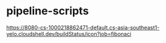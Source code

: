 # pipeline-scripts
https://8080-cs-1000218862471-default.cs-asia-southeast1-yelo.cloudshell.dev/buildStatus/icon?job=fibonaci

